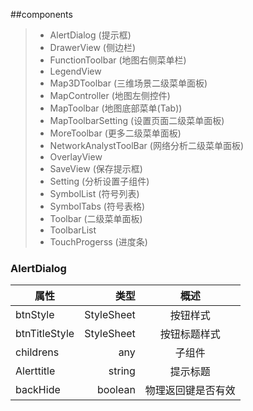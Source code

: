 ##components


> * AlertDialog             (提示框)
> * DrawerView              (侧边栏)
> * FunctionToolbar         (地图右侧菜单栏)
> * LegendView
> * Map3DToolbar            (三维场景二级菜单面板)
> * MapController           (地图左侧控件)
> * MapToolbar              (地图底部菜单(Tab))
> * MapToolbarSetting       (设置页面二级菜单面板)
> * MoreToolbar             (更多二级菜单面板)
> * NetworkAnalystToolBar   (网络分析二级菜单面板)
> * OverlayView
> * SaveView                (保存提示框)
> * Setting                 (分析设置子组件)
> * SymbolList              (符号列表)
> * SymbolTabs              (符号表格)
> * Toolbar                 (二级菜单面板)
> * ToolbarList
> * TouchProgerss           (进度条)




### AlertDialog
| 属性        | 类型   |  概述  |
| --------   | -----:  | :----:  |
| btnStyle                 |   StyleSheet  |   按钮样式         |
| btnTitleStyle            |   StyleSheet  |   按钮标题样式     |
| childrens                |   any     |   子组件              |
| Alerttitle               |   string  |   提示标题             |
| backHide                 |   boolean |   物理返回键是否有效    |
